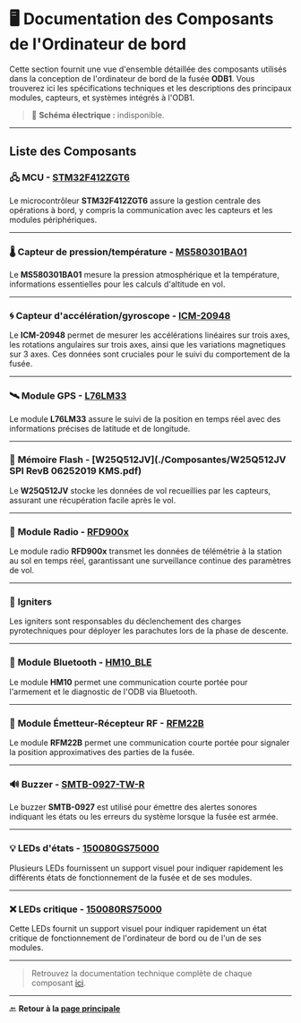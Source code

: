 # 🖥️ **Documentation des Composants de l'Ordinateur de bord**

Cette section fournit une vue d'ensemble détaillée des composants utilisés dans la conception de l'ordinateur de bord de la fusée **ODB1**. Vous trouverez ici les spécifications techniques et les descriptions des principaux modules, capteurs, et systèmes intégrés à l'ODB1.

> 🔧 **Schéma électrique :** indisponible.
---

## **Liste des Composants**

### 🖧 **MCU - [STM32F412ZGT6](./Composantes/STM32F412ZGT6.pdf)**

Le microcontrôleur **STM32F412ZGT6** assure la gestion centrale des opérations à bord, y compris la communication avec les capteurs et les modules périphériques.

---

### 🌡️ **Capteur de pression/température - [MS580301BA01](./Composantes/MS580301BA01-00-TE.pdf)**

Le **MS580301BA01** mesure la pression atmosphérique et la température, informations essentielles pour les calculs d'altitude en vol.

---

### 🌀 **Capteur d'accélération/gyroscope - [ICM-20948](./Composantes/ICM20948.pdf)**

Le **ICM-20948** permet de mesurer les accélérations linéaires sur trois axes, les rotations angulaires sur trois axes, ainsi que les variations magnetiques sur 3 axes. Ces données sont cruciales pour le suivi du comportement de la fusée.

---

### 🛰️ **Module GPS - [L76LM33](./Composantes/L76LM33.pdf)**


Le module **L76LM33** assure le suivi de la position en temps réel avec des informations précises de latitude et de longitude.

---

### 💾 **Mémoire Flash - [W25Q512JV](./Composantes/W25Q512JV SPI RevB 06252019 KMS.pdf)**

Le **W25Q512JV** stocke les données de vol recueillies par les capteurs, assurant une récupération facile après le vol.

---

### 📶 **Module Radio - [RFD900x](./Composantes/RFD900x.pdf)**

Le module radio **RFD900x** transmet les données de télémétrie à la station au sol en temps réel, garantissant une surveillance continue des paramètres de vol.

---

### 🧨 **Igniters**

Les igniters sont responsables du déclenchement des charges pyrotechniques pour déployer les parachutes lors de la phase de descente.

---

### 📲 **Module Bluetooth - [HM10_BLE](./Composantes/HM10_BLE.pdf)**

Le module **HM10** permet une communication courte portée pour l'armement et le diagnostic de l'ODB via Bluetooth.

---

### 📡 **Module Émetteur-Récepteur RF - [RFM22B](./Composantes/RFM22B-S2.pdf)**

Le module **RFM22B** permet une communication courte portée pour signaler la position approximatives des parties de la fusée.

---

### 🔊 **Buzzer - [SMTB-0927-TW-R](./Composantes/SMTB-0927-TW-R.pdf)**

Le buzzer **SMTB-0927** est utilisé pour émettre des alertes sonores indiquant les états ou les erreurs du système lorsque la fusée est armée.

---

### 💡 **LEDs d'états - [150080GS75000](./Composantes/150080GS75000.pdf)**

Plusieurs LEDs fournissent un support visuel pour indiquer rapidement les différents états de fonctionnement de la fusée et de ses modules.

---

### ❌ **LEDs critique - [150080RS75000](./Composantes/150080RS75000.pdf)**

Cette LEDs fournit un support visuel pour indiquer rapidement un état critique de fonctionnement de l'ordinateur de bord ou de l'un de ses modules.

---

> Retrouvez la documentation technique complète de chaque composant [ici](./Composantes/).

---

🔙 **Retour à la [page principale](../../README.md)**
